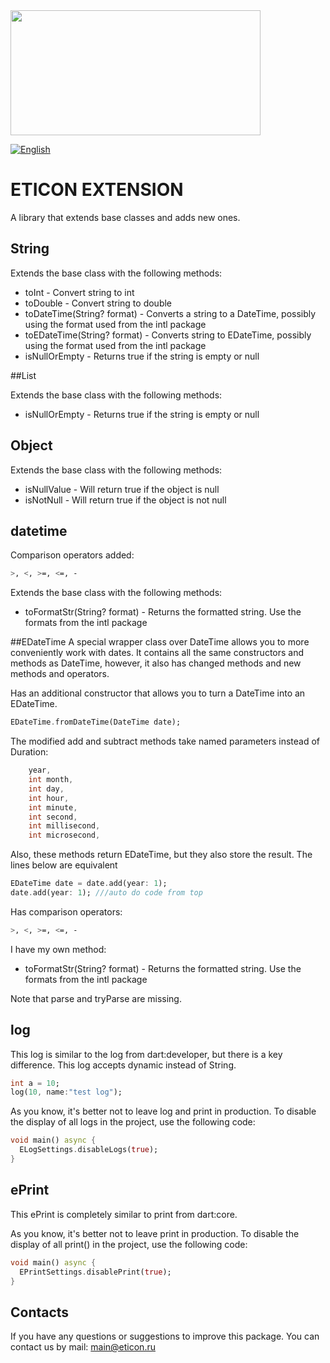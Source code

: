 <img src="https://user-images.githubusercontent.com/36012868/130392291-52b82b9b-fd52-424b-ba5a-b7630e9cf343.png" data-canonical-src="https://user-images.githubusercontent. com/36012868/130392291-52b82b9b-fd52-424b-ba5a-b7630e9cf343.png" height="200" width=400/>

[![English](https://img.shields.io/badge/Language-Russian-blue?style=plastic)](https://github.com/kensamare/eticon_extension/blob/master/doc/README_RU.md)

# ETICON EXTENSION

A library that extends base classes and adds new ones.

## String

Extends the base class with the following methods:
- toInt - Convert string to int
- toDouble - Convert string to double
- toDateTime(String? format) - Converts a string to a DateTime, possibly using the format used from the intl package
- toEDateTime(String? format) - Converts string to EDateTime, possibly using the format used from the intl package
- isNullOrEmpty - Returns true if the string is empty or null

##List

Extends the base class with the following methods:
- isNullOrEmpty - Returns true if the string is empty or null

## Object
Extends the base class with the following methods:
- isNullValue - Will return true if the object is null
- isNotNull - Will return true if the object is not null

## datetime

Comparison operators added:
```bash
>, <, >=, <=, -
```

Extends the base class with the following methods:
- toFormatStr(String? format) - Returns the formatted string. Use the formats from the intl package

##EDateTime
A special wrapper class over DateTime allows you to more conveniently work with dates.
It contains all the same constructors and methods as DateTime, however, it also has changed methods and new methods and operators.

Has an additional constructor that allows you to turn a DateTime into an EDateTime.
```dart
EDateTime.fromDateTime(DateTime date);
```

The modified add and subtract methods take named parameters instead of Duration:
```dart
    year,
    int month,
    int day,
    int hour,
    int minute,
    int second,
    int millisecond,
    int microsecond,
```
Also, these methods return EDateTime, but they also store the result. The lines below are equivalent

```dart
EDateTime date = date.add(year: 1);
date.add(year: 1); ///auto do code from top
```

Has comparison operators:
```bash
>, <, >=, <=, -
```

I have my own method:
- toFormatStr(String? format) - Returns the formatted string. Use the formats from the intl package


Note that parse and tryParse are missing.

## log

This log is similar to the log from dart:developer, but there is a key difference.
This log accepts dynamic instead of String.

```dart
int a = 10;
log(10, name:"test log");
```
As you know, it's better not to leave log and print in production. To disable the display of all logs in the project, use the following code:

```dart
void main() async {
  ELogSettings.disableLogs(true);
}
```

## ePrint

This ePrint is completely similar to print from dart:core.

As you know, it's better not to leave print in production. To disable the display of all print() in the project, use the following code:

```dart
void main() async {
  EPrintSettings.disablePrint(true);
}
```

## Contacts
If you have any questions or suggestions to improve this package.
You can contact us by mail: <main@eticon.ru>